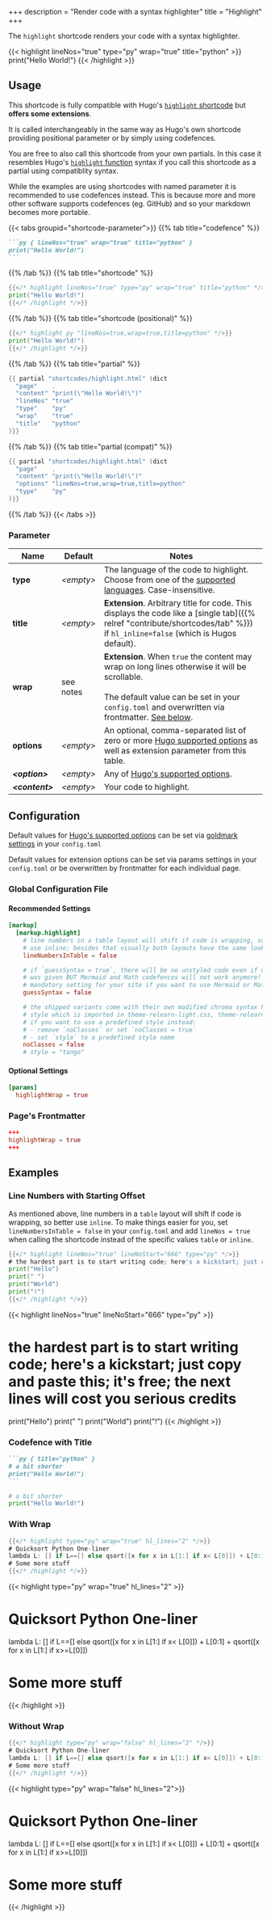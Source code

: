 +++
description = "Render code with a syntax highlighter"
title = "Highlight"
+++

The `highlight` shortcode renders your code with a syntax highlighter.

{{< highlight lineNos="true" type="py" wrap="true" title="python" >}}
print("Hello World!")
{{< /highlight >}}

## Usage

This shortcode is fully compatible with Hugo's [`highlight` shortcode](https://gohugo.io/content-management/syntax-highlighting/#highlight-shortcode) but **offers some extensions**.

It is called interchangeably in the same way as Hugo's own shortcode providing positional parameter or by simply using codefences.

You are free to also call this shortcode from your own partials. In this case it resembles Hugo's [`highlight` function](https://gohugo.io/functions/highlight/) syntax if you call this shortcode as a partial using compatiblity syntax.

While the examples are using shortcodes with named parameter it is recommended to use codefences instead. This is because more and more other software supports codefences (eg. GitHub) and so your markdown becomes more portable.

{{< tabs groupid="shortcode-parameter">}}
{{% tab title="codefence" %}}

````md
```py { lineNos="true" wrap="true" title="python" }
print("Hello World!")
```
````

{{% /tab %}}
{{% tab title="shortcode" %}}

```go
{{</* highlight lineNos="true" type="py" wrap="true" title="python" */>}}
print("Hello World!")
{{</* /highlight */>}}
```

{{% /tab %}}
{{% tab title="shortcode (positional)" %}}

```go
{{</* highlight py "lineNos=true,wrap=true,title=python" */>}}
print("Hello World!")
{{</* /highlight */>}}
```

{{% /tab %}}
{{% tab title="partial" %}}

```go
{{ partial "shortcodes/highlight.html" (dict
  "page"    .
  "content" "print(\"Hello World!\")"
  "lineNos" "true"
  "type"    "py"
  "wrap"    "true"
  "title"   "python"
)}}
```

{{% /tab %}}
{{% tab title="partial (compat)" %}}

```go
{{ partial "shortcodes/highlight.html" (dict
  "page"    .
  "content" "print(\"Hello World!\")"
  "options" "lineNos=true,wrap=true,title=python"
  "type"    "py"
)}}
```

{{% /tab %}}
{{< /tabs >}}

### Parameter

| Name                  | Default         | Notes                                                                                                                                                                                                                  |
| --------------------- | --------------- | ---------------------------------------------------------------------------------------------------------------------------------------------------------------------------------------------------------------------- |
| **type**              | _&lt;empty&gt;_ | The language of the code to highlight. Choose from one of the [supported languages](https://gohugo.io/content-management/syntax-highlighting/#list-of-chroma-highlighting-languages). Case-insensitive.                |
| **title**             | _&lt;empty&gt;_ | **Extension**. Arbitrary title for code. This displays the code like a [single tab]({{% relref "contribute/shortcodes/tab" %}}) if `hl_inline=false` (which is Hugos default).                                         |
| **wrap**              | see notes       | **Extension**. When `true` the content may wrap on long lines otherwise it will be scrollable.<br><br>The default value can be set in your `config.toml` and overwritten via frontmatter. [See below](#configuration). |
| **options**           | _&lt;empty&gt;_ | An optional, comma-separated list of zero or more [Hugo supported options](https://gohugo.io/functions/highlight/#options) as well as extension parameter from this table.                                             |
| _**&lt;option&gt;**_  | _&lt;empty&gt;_ | Any of [Hugo's supported options](https://gohugo.io/functions/highlight/#options).                                                                                                                                     |
| _**&lt;content&gt;**_ | _&lt;empty&gt;_ | Your code to highlight.                                                                                                                                                                                                |

## Configuration

Default values for [Hugo's supported options](https://gohugo.io/functions/highlight/#options) can be set via [goldmark settings](https://gohugo.io/getting-started/configuration-markup/#highlight) in your `config.toml`

Default values for extension options can be set via params settings in your `config.toml` or be overwritten by frontmatter for each individual page.

### Global Configuration File

#### Recommended Settings

```toml
[markup]
  [markup.highlight]
    # line numbers in a table layout will shift if code is wrapping, so better
    # use inline; besides that visually both layouts have the same look and behavior
    lineNumbersInTable = false

    # if `guessSyntax = true`, there will be no unstyled code even if no language
    # was given BUT Mermaid and Math codefences will not work anymore! So this is a
    # mandatory setting for your site if you want to use Mermaid or Math codefences
    guessSyntax = false

    # the shipped variants come with their own modified chroma syntax highlightning
    # style which is imported in theme-relearn-light.css, theme-relearn-dark.css, etc.;
    # if you want to use a predefined style instead:
    # - remove `noClasses` or set `noClasses = true`
    # - set `style` to a predefined style name
    noClasses = false
    # style = "tango"
```

#### Optional Settings

```toml
[params]
  highlightWrap = true
```

### Page's Frontmatter

```toml
+++
highlightWrap = true
+++
```

## Examples

### Line Numbers with Starting Offset

As mentioned above, line numbers in a `table` layout will shift if code is wrapping, so better use `inline`. To make things easier for you, set `lineNumbersInTable = false` in your `config.toml` and add `lineNos = true` when calling the shortcode instead of the specific values `table` or `inline`.

```go
{{</* highlight lineNos="true" lineNoStart="666" type="py" */>}}
# the hardest part is to start writing code; here's a kickstart; just copy and paste this; it's free; the next lines will cost you serious credits
print("Hello")
print(" ")
print("World")
print("!")
{{</* /highlight */>}}
```

{{< highlight lineNos="true" lineNoStart="666" type="py" >}}

# the hardest part is to start writing code; here's a kickstart; just copy and paste this; it's free; the next lines will cost you serious credits

print("Hello")
print(" ")
print("World")
print("!")
{{< /highlight >}}

### Codefence with Title

````markdown
```py { title="python" }
# a bit shorter
print("Hello World!")
```
````

```py { title="python" }
# a bit shorter
print("Hello World!")
```

### With Wrap

```go
{{</* highlight type="py" wrap="true" hl_lines="2" */>}}
# Quicksort Python One-liner
lambda L: [] if L==[] else qsort([x for x in L[1:] if x< L[0]]) + L[0:1] + qsort([x for x in L[1:] if x>=L[0]])
# Some more stuff
{{</* /highlight */>}}
```

{{< highlight type="py" wrap="true" hl_lines="2" >}}

# Quicksort Python One-liner

lambda L: [] if L==[] else qsort([x for x in L[1:] if x< L[0]]) + L[0:1] + qsort([x for x in L[1:] if x>=L[0]])

# Some more stuff

{{< /highlight >}}

### Without Wrap

```go
{{</* highlight type="py" wrap="false" hl_lines="2" */>}}
# Quicksort Python One-liner
lambda L: [] if L==[] else qsort([x for x in L[1:] if x< L[0]]) + L[0:1] + qsort([x for x in L[1:] if x>=L[0]])
# Some more stuff
{{</* /highlight */>}}
```

{{< highlight type="py" wrap="false" hl_lines="2">}}

# Quicksort Python One-liner

lambda L: [] if L==[] else qsort([x for x in L[1:] if x< L[0]]) + L[0:1] + qsort([x for x in L[1:] if x>=L[0]])

# Some more stuff

{{< /highlight >}}
